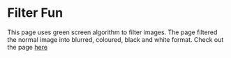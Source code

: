 # Filter Fun
 This page uses green screen algorithm to filter images.
 The page filtered the normal image into blurred, coloured, black and white format.
 Check out the page [here](https://herkura.github.io/IMAGE-FILTER-WEBPAGE/)
